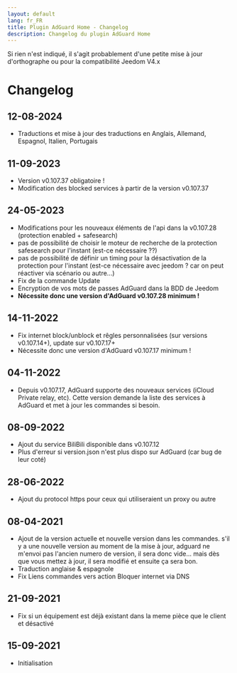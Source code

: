 ```yaml
---
layout: default
lang: fr_FR
title: Plugin AdGuard Home - Changelog
description: Changelog du plugin AdGuard Home
---
```

Si rien n'est indiqué, il s'agit probablement d'une petite mise à jour d'orthographe ou pour la compatibilité Jeedom V4.x

# Changelog

## 12-08-2024
- Traductions et mise à jour des traductions en Anglais, Allemand, Espagnol, Italien, Portugais

## 11-09-2023
- Version v0.107.37 obligatoire !
- Modification des blocked services à partir de la version v0.107.37

## 24-05-2023

- Modifications pour les nouveaux éléments de l'api dans la v0.107.28 (protection enabled + safesearch)
- pas de possibilité de choisir le moteur de recherche de la protection safesearch pour l'instant (est-ce nécessaire ??)
- pas de possibilité de définir un timing pour la désactivation de la protection pour l'instant (est-ce nécessaire avec jeedom ? car on peut réactiver via scénario ou autre...)
- Fix de la commande Update
- Encryption de vos mots de passes AdGuard dans la BDD de Jeedom
- **Nécessite donc une version d'AdGuard v0.107.28 minimum !**


## 14-11-2022

- Fix internet block/unblock et rêgles personnalisées (sur versions v0.107.14+), update sur v0.107.17+
- Nécessite donc une version d'AdGuard v0.107.17 minimum !

## 04-11-2022

- Depuis v0.107.17, AdGuard supporte des nouveaux services (iCloud Private relay, etc). Cette version demande la liste des services à AdGuard et met à jour les commandes si besoin.

## 08-09-2022

- Ajout du service BiliBili disponible dans v0.107.12
- Plus d'erreur si version.json n'est plus dispo sur AdGuard (car bug de leur coté)

## 28-06-2022

- Ajout du protocol https pour ceux qui utiliseraient un proxy ou autre

## 08-04-2021

- Ajout de la version actuelle et nouvelle version dans les commandes. s'il y a une nouvelle version au moment de la mise à jour, adguard ne m'envoi pas l'ancien numero de version, il sera donc vide... mais dès que vous mettez à jour, il sera modifié et ensuite ça sera bon.
- Traduction anglaise & espagnole
- Fix Liens commandes vers action Bloquer internet via DNS

## 21-09-2021

- Fix si un équipement est déjà existant dans la meme pièce que le client et désactivé

## 15-09-2021

- Initialisation

